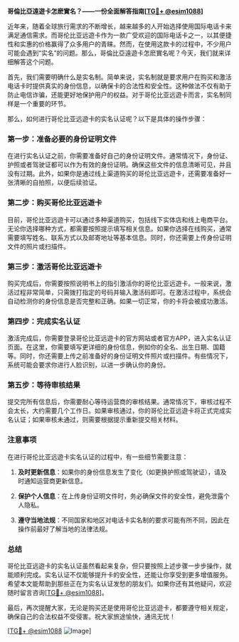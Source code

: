 **哥倫比亞遠遊卡怎麽實名？——一份全面解答指南[[TG💪+ @esim1088](https://t.me/s/esim1088)]**

近年来，随着全球旅行需求的不断增长，越来越多的人开始选择使用国际电话卡来满足通信需求。而哥伦比亚远遊卡作为一款广受欢迎的国际电话卡之一，以其便捷性和实惠的价格赢得了众多用户的青睐。然而，在使用这款卡的过程中，不少用户可能会遇到“实名”的问题。那么，哥倫比亞遠遊卡怎麽實名呢？今天，我们就来详细解答这个问题。

首先，我们需要明确什么是实名制。简单来说，实名制就是要求用户在购买和激活电话卡时提供真实的身份信息，以确保卡的合法性和安全性。这种做法不仅有助于防止电信诈骗，还能更好地保护用户的权益。对于哥伦比亚远遊卡而言，实名制同样是一个重要的环节。

那么，如何进行哥伦比亚远遊卡的实名认证呢？以下是具体的操作步骤：

### 第一步：准备必要的身份证明文件

在进行实名认证之前，你需要准备好自己的身份证明文件。通常情况下，身份证、护照或者驾驶证都可以作为有效的身份证明。确保这些文件的信息清晰可见，并且没有过期。此外，如果你是通过线上渠道购买的哥伦比亚远遊卡，还需要准备好一张清晰的自拍照，以便后续验证。

### 第二步：购买哥伦比亚远遊卡

目前，哥伦比亚远遊卡可以通过多种渠道购买，包括线下实体店和线上电商平台。无论你选择哪种方式，都需要按照提示填写相关信息。如果你选择在线购买，通常需要填写姓名、联系方式以及邮寄地址等基本信息。同时，你还需要上传身份证明文件的照片或扫描件。

### 第三步：激活哥伦比亚远遊卡

购买完成后，你需要按照说明书上的指引激活你的哥伦比亚远遊卡。一般来说，激活过程非常简单，只需拨打指定的号码并输入激活码即可。在激活过程中，系统会自动检测你的身份信息是否完整和正确。如果一切正常，你的卡将会被成功激活。

### 第四步：完成实名认证

激活完成后，你需要登录哥伦比亚远遊卡的官方网站或者官方APP，进入实名认证页面。在这里，你需要填写更详细的身份信息，例如你的全名、出生日期、国籍等。同时，你还需要上传之前准备好的身份证明文件照片或扫描件。有些情况下，系统可能会要求你进行人脸识别，以进一步确认你的身份。

### 第五步：等待审核结果

提交完所有信息后，你需要耐心等待运营商的审核结果。通常情况下，审核过程不会太长，大约需要几个工作日。如果审核通过，你的哥伦比亚远遊卡将正式完成实名认证；如果审核未通过，则需要根据提示重新提交相关材料。

### 注意事项

在进行哥伦比亚远遊卡实名认证的过程中，有一些细节需要注意：

1. **及时更新信息**：如果你的身份信息发生了变化（如更换护照或驾驶证），请及时通知运营商更新信息。
   
2. **保护个人信息**：在上传身份证明文件时，务必确保文件的安全性，避免泄露个人隐私。

3. **遵守当地法规**：不同国家和地区对电话卡实名制的要求可能有所不同，因此在操作前最好了解当地的法律法规。

### 总结

哥伦比亚远遊卡的实名认证虽然看起来复杂，但只要按照上述步骤一步步操作，就能顺利完成。实名认证不仅能够提升卡的安全性，还能让你享受到更多增值服务。希望本文能帮助到那些正在为实名认证发愁的朋友们。如果你还有其他疑问，欢迎随时留言咨询[[TG💪+ @esim1088](https://t.me/s/esim1088)]。

最后，再次提醒大家，无论是购买还是使用哥伦比亚远遊卡，都要遵守相关规定，确保自己的合法权益不受侵害。祝大家旅途愉快，通讯无忧！

[[TG💪+ @esim1088](https://t.me/s/esim1088) ![Image](https://i.postimg.cc/4NQfJmqS/Snipaste-2025-05-13-00-14-12.png)]